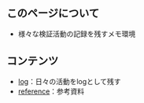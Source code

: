 ## このページについて
* 様々な検証活動の記録を残すメモ環境

## コンテンツ
* [log](https://shooketani.github.io/note/log/)：日々の活動をlogとして残す
* [reference](https://shooketani.github.io/note/reference)：参考資料
